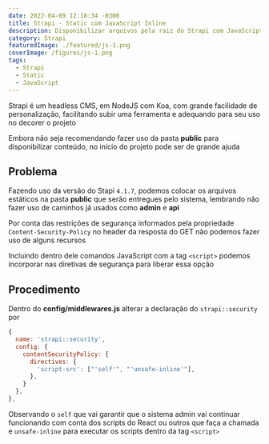 ```yaml
---
date: 2022-04-09 12:18:34 -0300
title: Strapi - Static com JavaScript Inline
description: Disponibilizar arquivos pela raiz do Strapi com JavaScript embutido
category: Strapi
featuredImage: ./featured/js-1.png
coverImage: /figures/js-1.png
tags:
  - Strapi
  - Static
  - JavaScript
---
```


Strapi é um headless CMS, em NodeJS com Koa, com grande facilidade de personalização, facilitando subir uma ferramenta e adequando para seu uso no decorer o projeto

Embora não seja recomendando fazer uso da pasta **public** para disponibilizar conteúdo, no início do projeto pode ser de grande ajuda

## Problema

Fazendo uso da versão do Stapi `4.1.7`, podemos colocar os arquivos estáticos na pasta **public** que serão entregues pelo sistema, lembrando não fazer uso de caminhos já usados como **admin** e **api**

Por conta das restrições de segurança informados pela propriedade `Content-Security-Policy` no header da resposta do GET não podemos fazer uso de alguns recursos

Incluindo dentro dele comandos JavaScript com a tag `<script>` podemos incorporar nas diretivas de segurança para liberar essa opção

## Procedimento

Dentro do **config/middlewares.js** alterar a declaração do `strapi::security` por 

```javascript
{
  name: 'strapi::security',
  config: {
    contentSecurityPolicy: {
      directives: {
        'script-src': ["'self'", "'unsafe-inline'"],
      },
    }
  },
},
```

Observando o `self` que vai garantir que o sistema admin vai continuar funcionando com conta dos scripts do React ou outros que faça a chamada e `unsafe-inline` para executar os scripts dentro da tag `<script>`
